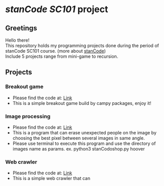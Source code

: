 # *stanCode SC101* project

## Greetings
Hello there!\
This repository holds my programming projects done during the period of stanCode SC101 course. (more about [stanCode](https://stancode.tw/))\
Include 5 projects range from mini-game to recursion.

## Projects
### Breakout game
 - Please find the code at: [Link](https://github.com/samfang9527/SC101-Assignments/tree/main/Breakout_game)
 - This is a simple breakout game build by campy packages, enjoy it!

### Image processing
 - Please find the code at: [Link](https://github.com/samfang9527/SC101-Assignments/tree/main/Image_processing)
 - This is a program that can erase unexpected people on the image by choosing the best pixel between several images in same angle.
 - Please use terminal to execute this program and use the directory of images name as params. ex. python3 stanCodoshop.py hoover

### Web crawler
 - Please find the code at: [Link](https://github.com/samfang9527/SC101-Assignments/tree/main/Web_crawler)
 - This is a simple web crawler that can 
